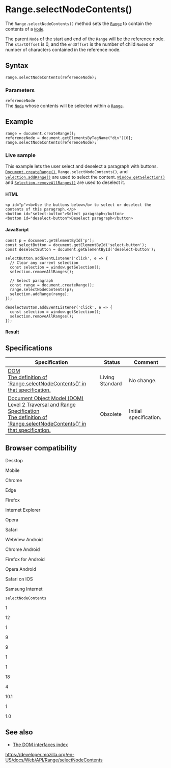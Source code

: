Range.selectNodeContents()
==========================

The `Range.selectNodeContents()` method sets the [`Range`](../range) to contain the contents of a [`Node`](../node).

The parent `Node` of the start and end of the `Range` will be the reference node. The `startOffset` is 0, and the `endOffset` is the number of child `Node`s or number of characters contained in the reference node.

Syntax
------

    range.selectNodeContents(referenceNode);

### Parameters

`referenceNode`  
The [`Node`](../node) whose contents will be selected within a [`Range`](../range).

Example
-------

    range = document.createRange();
    referenceNode = document.getElementsByTagName("div")[0];
    range.selectNodeContents(referenceNode);

### Live sample

This example lets the user select and deselect a paragraph with buttons. [`Document.createRange()`](../document/createrange), `Range.selectNodeContents()`, and [`Selection.addRange()`](../selection/addrange) are used to select the content. [`Window.getSelection()`](../window/getselection) and [`Selection.removeAllRanges()`](../selection/removeallranges) are used to deselect it.

#### HTML

    <p id="p"><b>Use the buttons below</b> to select or deselect the contents of this paragraph.</p>
    <button id="select-button">Select paragraph</button>
    <button id="deselect-button">Deselect paragraph</button>

#### JavaScript

    const p = document.getElementById('p');
    const selectButton = document.getElementById('select-button');
    const deselectButton = document.getElementById('deselect-button');

    selectButton.addEventListener('click', e => {
      // Clear any current selection
      const selection = window.getSelection();
      selection.removeAllRanges();

      // Select paragraph
      const range = document.createRange();
      range.selectNodeContents(p);
      selection.addRange(range);
    });

    deselectButton.addEventListener('click', e => {
      const selection = window.getSelection();
      selection.removeAllRanges();
    });

#### Result

Specifications
--------------

<table><thead><tr class="header"><th>Specification</th><th>Status</th><th>Comment</th></tr></thead><tbody><tr class="odd"><td><a href="https://dom.spec.whatwg.org/#dom-range-selectnodecontents">DOM<br />
<span class="small">The definition of 'Range.selectNodeContents()' in that specification.</span></a></td><td><span class="spec-living">Living Standard</span></td><td>No change.</td></tr><tr class="even"><td><a href="https://www.w3.org/TR/DOM-Level-2-Traversal-Range/ranges.html#Level2-Range-method-selectNodeContents">Document Object Model (DOM) Level 2 Traversal and Range Specification<br />
<span class="small">The definition of 'Range.selectNodeContents()' in that specification.</span></a></td><td><span class="spec-obsolete">Obsolete</span></td><td>Initial specification.</td></tr></tbody></table>

Browser compatibility
---------------------

Desktop

Mobile

Chrome

Edge

Firefox

Internet Explorer

Opera

Safari

WebView Android

Chrome Android

Firefox for Android

Opera Android

Safari on IOS

Samsung Internet

`selectNodeContents`

1

12

1

9

9

1

1

18

4

10.1

1

1.0

See also
--------

-   [The DOM interfaces index](../document_object_model)

<a href="https://developer.mozilla.org/en-US/docs/Web/API/Range/selectNodeContents" class="_attribution-link">https://developer.mozilla.org/en-US/docs/Web/API/Range/selectNodeContents</a>
